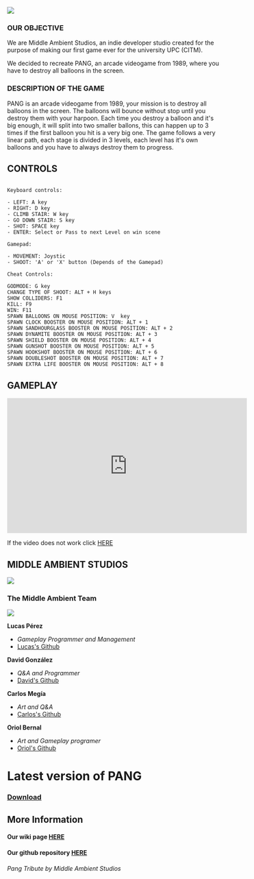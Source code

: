 


![](https://i.imgur.com/yibELGG.png)

### OUR OBJECTIVE

We are Middle Ambient Studios, an indie developer studio created for the purpose of making 
our first game ever for the university UPC (CITM).

We decided to recreate PANG, an arcade videogame from 1989, where you have to destroy
all balloons in the screen.

### DESCRIPTION OF THE GAME

PANG is an arcade videogame from 1989, your mission is to destroy all balloons in the screen. The balloons
will bounce without stop until you destroy them with your harpoon. Each time you destroy a balloon and it's
big enough, it will split into two smaller ballons, this can happen up to 3 times if the first balloon you hit is 
a very big one. The game follows a very linear path, each stage is divided in 3 levels, each level has it's own
balloons and you have to always destroy them to progress.

## CONTROLS
~~~~~~~~~~~~~~~

Keyboard controls:

- LEFT: A key
- RIGHT: D key
- CLIMB STAIR: W key
- GO DOWN STAIR: S key
- SHOT: SPACE key
- ENTER: Select or Pass to next Level on win scene

Gamepad:

- MOVEMENT: Joystic
- SHOOT: 'A' or 'X' button (Depends of the Gamepad)

Cheat Controls:

GODMODE: G key
CHANGE TYPE OF SHOOT: ALT + H keys
SHOW COLLIDERS: F1
KILL: F9
WIN: F11
SPAWN BALLOONS ON MOUSE POSITION: V  key
SPAWN CLOCK BOOSTER ON MOUSE POSITION: ALT + 1 
SPAWN SANDHOURGLASS BOOSTER ON MOUSE POSITION: ALT + 2 
SPAWN DYNAMITE BOOSTER ON MOUSE POSITION: ALT + 3 
SPAWN SHIELD BOOSTER ON MOUSE POSITION: ALT + 4 
SPAWN GUNSHOT BOOSTER ON MOUSE POSITION: ALT + 5 
SPAWN HOOKSHOT BOOSTER ON MOUSE POSITION: ALT + 6 
SPAWN DOUBLESHOT BOOSTER ON MOUSE POSITION: ALT + 7 
SPAWN EXTRA LIFE BOOSTER ON MOUSE POSITION: ALT + 8 

~~~~~~~~~~~~~~~

## GAMEPLAY

<iframe width="560" height="315" src="https://youtu.be/embed/f5--zNF3FdY" frameborder="0" allow="accelerometer; autoplay; encrypted-media; gyroscope; picture-in-picture" allowfullscreen></iframe>

If the video does not work click [HERE](https://www.youtube.com/watch?v=f5--zNF3FdY&feature=youtu.be) 

## MIDDLE AMBIENT STUDIOS

![](https://i.imgur.com/tzYGt0v.png)

### The Middle Ambient Team
 ![](https://i.imgur.com/AhjD9b0.jpg)

**Lucas Pérez**
* *Gameplay Programmer and Management*
* [Lucas's Github](https://github.com/LucasPG14)

**David González**
* *Q&A and Programmer*
* [David's Github](https://github.com/MagiX7)

**Carlos Megía**
* *Art and Q&A*
* [Carlos's Github](https://github.com/Chuchocoronel)

**Oriol Bernal**
* *Art and Gameplay programer*
* [Oriol's Github ](https://github.com/UriKurae)



# Latest version of PANG 

### [Download]()


## More Information

#### Our wiki page [HERE](https://github.com/UriKurae/Pang/wiki)
#### Our github repository [HERE](https://github.com/UriKurae/Pang)

###### *Pang Tribute by Middle Ambient Studios*
